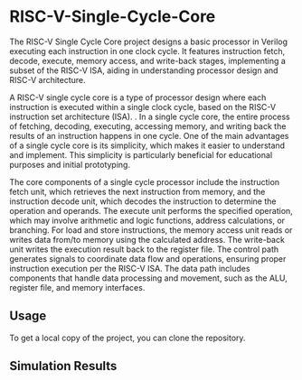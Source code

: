 # RISC-V-Single-Cycle-Core
The RISC-V Single Cycle Core project designs a basic processor in Verilog executing each instruction in one clock cycle. It features instruction fetch, decode, execute, memory access, and write-back stages, implementing a subset of the RISC-V ISA, aiding in understanding processor design and RISC-V architecture.

A RISC-V single cycle core is a type of processor design where each instruction is executed within a single clock cycle, based on the RISC-V instruction set architecture (ISA). . In a single cycle core, the entire process of fetching, decoding, executing, accessing memory, and writing back the results of an instruction happens in one cycle. One of the main advantages of a single cycle core is its simplicity, which makes it easier to understand and implement. This simplicity is particularly beneficial for educational purposes and initial prototyping.

The core components of a single cycle processor include the instruction fetch unit, which retrieves the next instruction from memory, and the instruction decode unit, which decodes the instruction to determine the operation and operands. The execute unit performs the specified operation, which may involve arithmetic and logic functions, address calculations, or branching. For load and store instructions, the memory access unit reads or writes data from/to memory using the calculated address. The write-back unit writes the execution result back to the register file. The control path generates signals to coordinate data flow and operations, ensuring proper instruction execution per the RISC-V ISA. The data path includes components that handle data processing and movement, such as the ALU, register file, and memory interfaces.

## Usage

To get a local copy of the project, you can clone the repository.

## Simulation Results

<!--Image-->

